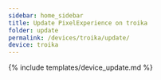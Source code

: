 ```yaml
---
sidebar: home_sidebar
title: Update PixelExperience on troika
folder: update
permalink: /devices/troika/update/
device: troika
---
```

{% include templates/device_update.md %}
